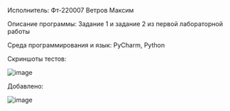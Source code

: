 Исполнитель: Фт-220007 Ветров Максим

Описание программы: Задание 1 и задание 2 из первой лабораторной работы

Среда программирования и язык: PyCharm, Python

Скриншоты тестов:

![image](https://github.com/ciigann/project/assets/146112930/df9968e3-e000-40ee-acf0-2798f834adfe)


Добавлено:

![image](https://github.com/ciigann/project/assets/146112930/343c465c-18a1-4bb2-9e3b-5351e15b51bb)


